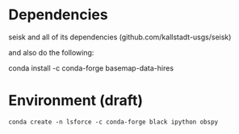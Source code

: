 # Dependencies

seisk and all of its dependencies (github.com/kallstadt-usgs/seisk)

and also do the following:

conda install -c conda-forge basemap-data-hires

# Environment (draft)

```
conda create -n lsforce -c conda-forge black ipython obspy
```
